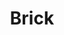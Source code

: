 ---
git: https://github.com/alfredxing/brick
logohandle: brickim
sort: brick
title: Brick
website: https://brick.im/
---